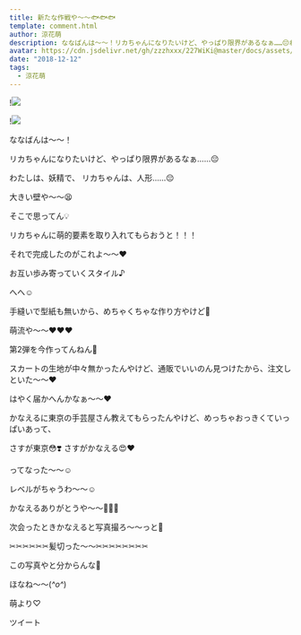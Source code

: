 ```yaml
---
title: 新たな作戦や〜〜🐟🐟🐟
template: comment.html
author: 涼花萌
description: ななばんは〜〜！リカちゃんになりたいけど、やっぱり限界があるなぁ……😔わたしは、妖精で、リカちゃんは、人形……😔大きい壁や〜〜😫...
avatar: https://cdn.jsdelivr.net/gh/zzzhxxx/227WiKi@master/docs/assets/photo/avatar/moe.jpg
date: "2018-12-12"
tags:
  - 涼花萌
---
```


!![](https://cdn.jsdelivr.net/gh/227WiKi/227WiKi-image@master/blog-image/moe-2018-12-12_1.jpg)

!![](https://cdn.jsdelivr.net/gh/227WiKi/227WiKi-image@master/blog-image/moe-2018-12-12_2.jpg)







ななばんは〜〜！





リカちゃんになりたいけど、やっぱり限界があるなぁ……😔









わたしは、妖精で、
リカちゃんは、人形……😔








大きい壁や〜〜😫









そこで思ってん💡









リカちゃんに萌的要素を取り入れてもらおうと！！！









それで完成したのがこれよ〜〜❤︎












お互い歩み寄っていくスタイル♪







へへ☺️








手縫いで型紙も無いから、めちゃくちゃな作り方やけど🙈








萌流や〜〜❤︎❤︎❤︎













第2弾を今作ってんねん🙈






スカートの生地が中々無かったんやけど、通販でいいのん見つけたから、注文しといた〜〜❤︎



はやく届かへんかなぁ〜〜❤︎













かなえるに東京の手芸屋さん教えてもらったんやけど、めっちゃおっきくていっぱいあって、




さすが東京😳❣️ 
さすがかなえる😍❤️



ってなった〜〜☺️







レベルがちゃうわ〜〜☺️





かなえるありがとうや〜〜💓💓💓









次会ったときかなえると写真撮ろ〜〜っと📸













✂︎✂︎✂︎✂︎✂︎✂︎髪切った〜〜✂︎✂︎✂︎✂︎✂︎✂︎✂︎✂︎





この写真やと分からんな🙈










ほなね〜〜(*^o^*)



萌より♡


ツイート



